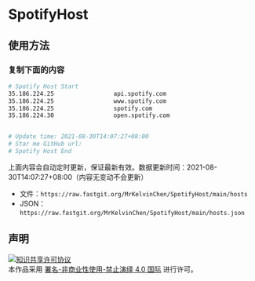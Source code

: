 # SpotifyHost

## 使用方法

### 复制下面的内容
```bash
# Spotify Host Start
35.186.224.25                 api.spotify.com
35.186.224.25                 www.spotify.com
35.186.224.25                 spotify.com
35.186.224.30                 open.spotify.com


# Update time: 2021-08-30T14:07:27+08:00
# Star me GitHub url: 
# Spotify Host End

```

上面内容会自动定时更新，保证最新有效。数据更新时间：2021-08-30T14:07:27+08:00（内容无变动不会更新）

- 文件：`https://raw.fastgit.org/MrKelvinChen/SpotifyHost/main/hosts`
- JSON：`https://raw.fastgit.org/MrKelvinChen/SpotifyHost/main/hosts.json`



## 声明
<a rel="license" href="https://creativecommons.org/licenses/by-nc-nd/4.0/deed.zh"><img alt="知识共享许可协议" style="border-width: 0" src="https://licensebuttons.net/l/by-nc-nd/4.0/88x31.png"></a><br>本作品采用 <a rel="license" href="https://creativecommons.org/licenses/by-nc-nd/4.0/deed.zh">署名-非商业性使用-禁止演绎 4.0 国际</a> 进行许可。
